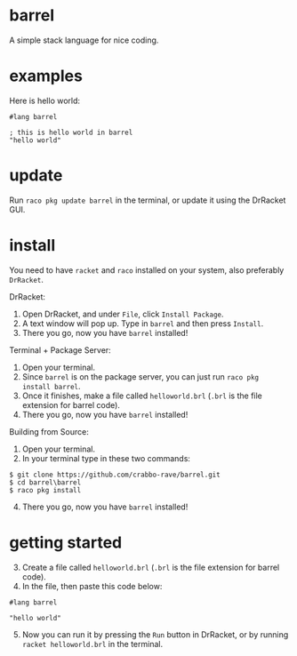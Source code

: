 # barrel
A simple stack language for nice coding.

# examples

Here is hello world:

```racket
#lang barrel

; this is hello world in barrel
"hello world"
```
# update

Run `raco pkg update barrel` in the terminal, or update it using the DrRacket GUI.

# install

You need to have `racket` and `raco` installed on your system, also preferably `DrRacket`.

DrRacket:
1. Open DrRacket, and under `File`, click `Install Package`.
2. A text window will pop up. Type in `barrel` and then press `Install`. 
3. There you go, now you have `barrel` installed!

Terminal + Package Server:
1. Open your terminal.
2. Since `barrel` is on the package server, you can just run `raco pkg install barrel`.
3. Once it finishes, make a file called `helloworld.brl` (`.brl` is the file extension for barrel code).
4. There you go, now you have `barrel` installed!

Building from Source:
1. Open your terminal.
2. In your terminal type in these two commands:
```
$ git clone https://github.com/crabbo-rave/barrel.git
$ cd barrel\barrel
$ raco pkg install
```
4. There you go, now you have `barrel` installed!

# getting started

3. Create a file called `helloworld.brl` (`.brl` is the file extension for barrel code).
4. In the file, then paste this code below:
```racket
#lang barrel

"hello world"
```
5. Now you can run it by pressing the `Run` button in DrRacket, or by running `racket helloworld.brl` in the terminal. 
